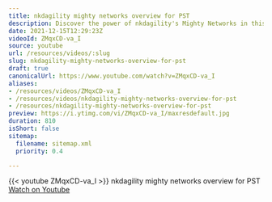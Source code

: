 ```yaml
---
title: nkdagility mighty networks overview for PST
description: Discover the power of nkdagility's Mighty Networks in this overview tailored for PST. Unlock community potential and enhance your networking experience!
date: 2021-12-15T12:29:23Z
videoId: ZMqxCD-va_I
source: youtube
url: /resources/videos/:slug
slug: nkdagility-mighty-networks-overview-for-pst
draft: true
canonicalUrl: https://www.youtube.com/watch?v=ZMqxCD-va_I
aliases:
- /resources/videos/ZMqxCD-va_I
- /resources/videos/nkdagility-mighty-networks-overview-for-pst
- /resources/nkdagility-mighty-networks-overview-for-pst
preview: https://i.ytimg.com/vi/ZMqxCD-va_I/maxresdefault.jpg
duration: 810
isShort: false
sitemap:
  filename: sitemap.xml
  priority: 0.4

---
```

{{< youtube ZMqxCD-va_I >}} 
 nkdagility mighty networks overview for PST 
 [Watch on Youtube](https://www.youtube.com/watch?v=ZMqxCD-va_I)
